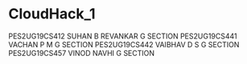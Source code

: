 # CloudHack_1

PES2UG19CS412   SUHAN B REVANKAR  G SECTION
PES2UG19CS441   VACHAN P M        G SECTION
PES2UG19CS442   VAIBHAV D S       G SECTION
PES2UG19CS457   VINOD NAVHI       G SECTION
